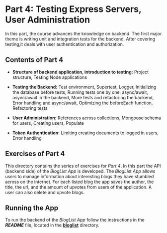 # Part 4: Testing Express Servers, User Administration

In this part, the course advances the knowledge on backend. The first major theme is writing unit and integration tests for the backend. After covering testing,it deals with user authentication and authorization.

## Contents of Part 4

* **Structure of backend application, introduction to testing:** Project structure, Testing Node applications

* **Testing the Backend:** Test environment, Supertest, Logger, Initializing the database before tests, Running tests one by one, async/await, async/await in the backend, More tests and refactoring the backend, Error handling and async/await, Optimizing the beforeEach function, Refactoring tests

* **User Administration:** References across collections, Mongoose schema for users, Creating users, Populate

* **Token Authentication:** Limiting creating documents to logged in users, Error handling

## Exercises of Part 4

This directory contains the series of exercises for *Part 4*. In this part the API (backend side) of the *BlogList App* is developed. The *BlogList App* allows users to manage information about interesting blogs they have stumbled across on the internet. For each listed blog the app saves the author, the title, the url, and the amount of upvotes from users of the application. A user can also delete and upvote blogs.

## Running the App

To run the backend of the *BlogList App* follow the instructions in the ***README*** file, located in the [**bloglist**](https://github.com/katerina-tziala/fullstackopen2019/tree/master/part4/bloglist) directory.
